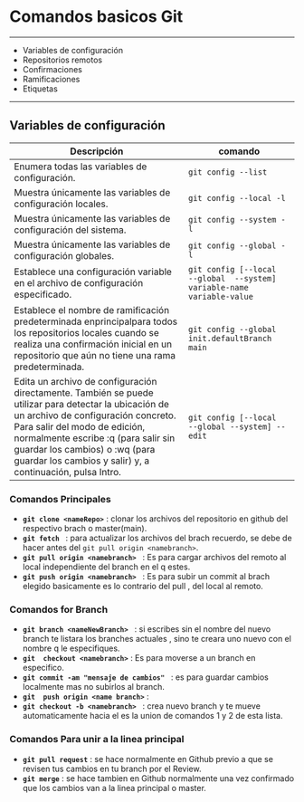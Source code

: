 # Comandos basicos Git
------------
- Variables de configuración
- Repositorios remotos
- Confirmaciones
- Ramificaciones
- Etiquetas
------------
## Variables de configuración
| Descripción  |  comando |
| ------------ | ------------ |
|Enumera todas las variables de configuración.|`git config --list`|
|Muestra únicamente las variables de configuración locales.| `git config --local -l` |
|Muestra únicamente las variables de configuración del sistema.| `git config --system -l`|
|Muestra únicamente las variables de configuración globales.| `git config --global -l` |
|Establece una configuración variable en el archivo de configuración especificado. | ` git config [--local  --global  --system] variable-name variable-value ` |
|Establece el nombre de ramificación predeterminada enprincipalpara todos los repositorios locales cuando se realiza una confirmación inicial en un repositorio que aún no tiene una rama predeterminada. | `git config --global init.defaultBranch main` |
|Edita un archivo de configuración directamente. También se puede utilizar para detectar la ubicación de un archivo de configuración concreto. Para salir del modo de edición, normalmente escribe :q (para salir sin guardar los cambios) o :wq (para guardar los cambios y salir) y, a continuación, pulsa Intro.| `git config [--local  --global --system] --edit`|

### Comandos Principales
- **`git clone <nameRepo>`**  : clonar los archivos del repositorio en github del respectivo brach o master(main).
- **`git fetch `**  :  para actualizar los archivos del brach recuerdo, se debe de hacer antes del `git pull origin <namebranch>`.
- **`git pull origin <namebranch> `**  : Es para cargar archivos del remoto al local independiente del branch en el q estes.
- **`git push origin <namebranch> `**  : Es para subir un commit al brach elegido basicamente es lo contrario del pull , del local al remoto.

### Comandos for Branch 

- **`git branch <nameNewBranch> `**  : si escribes sin el nombre del nuevo branch te listara los branches actuales , sino te creara uno nuevo con el nombre q le especifiques.
- **`git  checkout <namebranch>`**  : Es para moverse a un branch en especifico.
- **`git commit -am "mensaje de cambios" `**  : es para guardar cambios localmente mas no subirlos al branch.
- **`git  push origin <name branch>`**  :
- **`git checkout -b <namebranch> `**  : crea nuevo branch y te mueve automaticamente hacia el es la union de comandos 1 y 2 de esta lista.

### Comandos Para unir a la linea principal

- **`git pull request`**  : se hace normalmente en Github previo a que se revisen tus cambios en tu branch por el Review.
- **`git merge`**  : se hace tambien en Github normalmente una vez confirmado que los cambios van a la linea principal o master.

